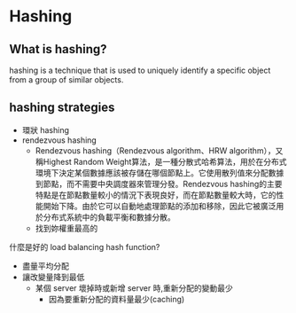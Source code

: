 # Hashing

## What is hashing?

hashing is a technique that is used to uniquely identify a specific object from a group of similar objects.

## hashing strategies
- 環狀 hashing
- rendezvous hashing
  - Rendezvous hashing（Rendezvous algorithm、HRW algorithm），又稱Highest Random Weight算法，是一種分散式哈希算法，用於在分布式環境下決定某個數據應該被存儲在哪個節點上。它使用散列值來分配數據到節點，而不需要中央調度器來管理分發。Rendezvous hashing的主要特點是在節點數量較小的情況下表現良好，而在節點數量較大時，它的性能開始下降。由於它可以自動地處理節點的添加和移除，因此它被廣泛用於分布式系統中的負載平衡和數據分散。
  - 找到妳權重最高的

什麼是好的 load balancing hash function?
- 盡量平均分配
- 讓改變量降到最低
  - 某個 server 壞掉時或新增 server 時,重新分配的變動最少
    - 因為要重新分配的資料量最少(caching)